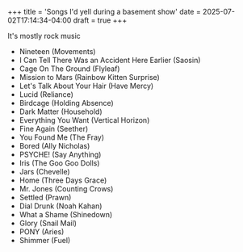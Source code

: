 +++
title = 'Songs I'd yell during a basement show'
date = 2025-07-02T17:14:34-04:00
draft = true
+++

It's mostly rock music

- Nineteen (Movements)
- I Can Tell There Was an Accident Here Earlier (Saosin)
- Cage On The Ground (Flyleaf)
- Mission to Mars (Rainbow Kitten Surprise)
- Let's Talk About Your Hair (Have Mercy)
- Lucid (Reliance)
- Birdcage (Holding Absence)
- Dark Matter (Household)
- Everything You Want (Vertical Horizon)
- Fine Again (Seether)
- You Found Me (The Fray)
- Bored (Ally Nicholas)
- PSYCHE! (Say Anything)
- Iris (The Goo Goo Dolls)
- Jars (Chevelle)
- Home (Three Days Grace)
- Mr. Jones (Counting Crows)
- Settled (Prawn)
- Dial Drunk (Noah Kahan)
- What a Shame (Shinedown)
- Glory (Snail Mail)
- PONY (Aries)
- Shimmer (Fuel)